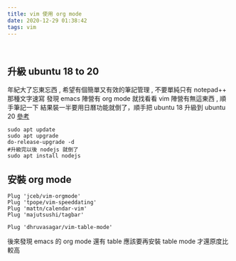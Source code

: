 ```yaml
---
title: vim 使用 org mode
date: 2020-12-29 01:38:42
tags: vim
---
```

&nbsp;
<!-- more -->

## 升級 ubuntu 18 to 20
年紀大了忘東忘西 , 希望有個簡單又有效的筆記管理 , 不要單純只有 notepad++ 那種文字速寫
發現 emacs 陣營有 org mode 就找看看 vim 陣營有無這東西 , 順手筆記一下
結果裝一半要用日曆功能就倒了，順手把 ubuntu 18 升級到 ubuntu 20
[參考](https://www.omgubuntu.co.uk/2020/04/ubuntu-20-04-wsl-windows-10)
```
sudo apt update
sudo apt upgrade
do-release-upgrade -d
#升級完以後 nodejs 就倒了
sudo apt install nodejs
```

## 安裝 org mode
```
Plug 'jceb/vim-orgmode'
Plug 'tpope/vim-speeddating'
Plug 'mattn/calendar-vim'
Plug 'majutsushi/tagbar'

Plug 'dhruvasagar/vim-table-mode'
```
後來發現 emacs 的 org mode 還有 table 應該要再安裝 table mode 才還原度比較高

